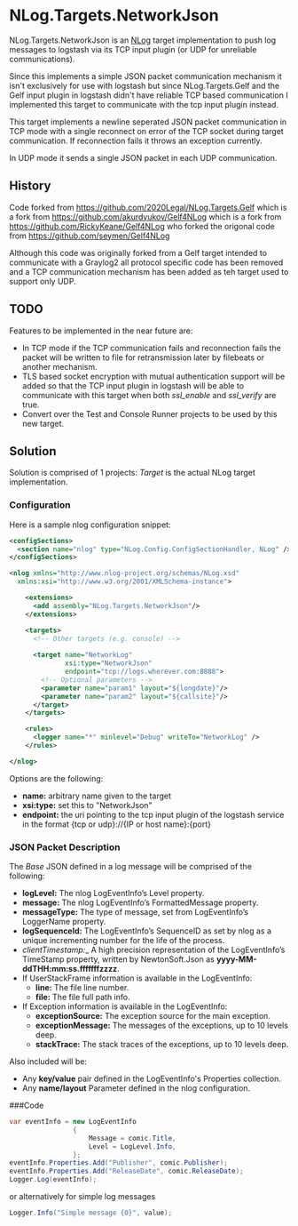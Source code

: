 # NLog.Targets.NetworkJson
NLog.Targets.NetworkJson is an [NLog] target implementation to push log messages to logstash via its TCP input plugin (or UDP for unreliable communications). 

Since this implements a simple JSON packet communication mechanism it isn't exclusively for use with logstash but since NLog.Targets.Gelf and the Gelf input plugin in logstash didn't have reliable TCP based communication I implemented this target to communicate with the tcp input plugin instead.

This target implements a newline seperated JSON packet communication in TCP mode with a single reconnect on error of the TCP socket during target communication. If reconnection fails it throws an exception currently.

In UDP mode it sends a single JSON packet in each UDP communication.

## History
Code forked from https://github.com/2020Legal/NLog.Targets.Gelf which is a fork from https://github.com/akurdyukov/Gelf4NLog which is a fork from https://github.com/RickyKeane/Gelf4NLog who forked the origonal code from https://github.com/seymen/Gelf4NLog

Although this code was originally forked from a Gelf target intended to communicate with a Graylog2 all protocol specific code has been removed and a TCP communication mechanism has been added as teh target used to support only UDP.

## TODO
Features to be implemented in the near future are:
* In TCP mode if the TCP communication fails and reconnection fails the packet will be written to file for retransmission later by filebeats or another mechanism.
* TLS based socket encryption with mutual authentication support will be added so that the TCP input plugin in logstash will be able to communicate with this target when both *ssl_enable* and *ssl_verify* are true.
* Convert over the Test and Console Runner projects to be used by this new target.

## Solution
Solution is comprised of 1 projects: *Target* is the actual NLog target implementation.

### Configuration
Here is a sample nlog configuration snippet:
```xml
<configSections>
  <section name="nlog" type="NLog.Config.ConfigSectionHandler, NLog" />
</configSections>

<nlog xmlns="http://www.nlog-project.org/schemas/NLog.xsd"
  xmlns:xsi="http://www.w3.org/2001/XMLSchema-instance">

	<extensions>
	  <add assembly="NLog.Targets.NetworkJson"/>
	</extensions>

	<targets>
	  <!-- Other targets (e.g. console) -->
	
	  <target name="NetworkLog" 
			  xsi:type="NetworkJson" 
			  endpoint="tcp://logs.wherever.com:8888">
		<!-- Optional parameters -->
		<parameter name="param1" layout="${longdate}"/>
		<parameter name="param2" layout="${callsite}"/>
	  </target>
	</targets>

	<rules>
	  <logger name="*" minlevel="Debug" writeTo="NetworkLog" />
	</rules>

</nlog>
```

Options are the following:
* __name:__ arbitrary name given to the target
* __xsi:type:__ set this to "NetworkJson"
* __endpoint:__ the uri pointing to the tcp input plugin of the logstash service in the format {tcp or udp}://{IP or host name}:{port}

### JSON Packet Description
The *Base* JSON defined in a log message will be comprised of the following:

* __logLevel:__ The nlog LogEventInfo’s Level property.
* __message:__ The nlog LogEventInfo’s FormattedMessage property.
* __messageType:__ The type of message, set from LogEventInfo’s LoggerName property.
* __logSequenceId:__ The LogEventInfo’s SequenceID as set by nlog as a unique incrementing number for the life of the process.
* _clientTimestamp:__ A high precision representation of the LogEventInfo’s TimeStamp property, written by NewtonSoft.Json as __yyyy-MM-ddTHH:mm:ss.fffffffzzzz__.
* If UserStackFrame information is available in the LogEventInfo:
	* __line:__ The file line number.
	* __file:__ The file full path info.
* If Exception information is available in the LogEventInfo:
	* __exceptionSource:__ The exception source for the main exception.
	* __exceptionMessage:__ The messages of the exceptions, up to 10 levels deep.
	* __stackTrace:__ The stack traces of the exceptions, up to 10 levels deep.

Also included will be:

* Any __key/value__ pair defined in the LogEventInfo's Properties collection.
* Any __name/layout__ Parameter defined in the nlog configuration.

###Code
```c#
var eventInfo = new LogEventInfo
				{
					Message = comic.Title,
					Level = LogLevel.Info,
				};
eventInfo.Properties.Add("Publisher", comic.Publisher);
eventInfo.Properties.Add("ReleaseDate", comic.ReleaseDate);
Logger.Log(eventInfo);
```
or alternatively for simple log messages
```c#
Logger.Info("Simple message {0}", value);
```

[NLog]: http://nlog-project.org/
[Logstash]: https://www.elastic.co/guide/en/logstash/current/index.html
[tcp input plugin]: https://www.elastic.co/guide/en/logstash/current/plugins-inputs-tcp.html
